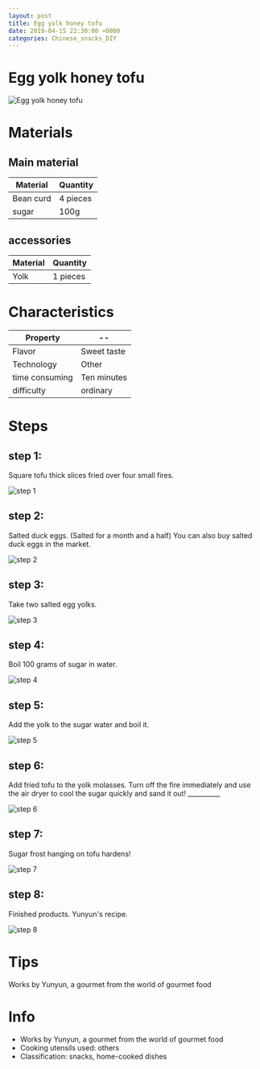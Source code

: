 ```yaml
---
layout: post
title: Egg yolk honey tofu
date: 2019-04-15 22:30:00 +0800
categories: Chinese_snacks_DIY
---
```


# Egg yolk honey tofu

![Egg yolk honey tofu]({{site.baseurl}}/img/450724/450724.jpg)

# Materials


## Main material

Material|Quantity
--|--
Bean curd|4 pieces
sugar|100g

## accessories

Material|Quantity
--|--
Yolk|1 pieces

# Characteristics

Property|--
--|--
Flavor|Sweet taste
Technology|Other
time consuming|Ten minutes
difficulty|ordinary

# Steps

## step 1:

Square tofu thick slices fried over four small fires.

![step 1]({{site.baseurl}}/img/450724/1.jpg)

## step 2:

Salted duck eggs. (Salted for a month and a half) You can also buy salted duck eggs in the market.

![step 2]({{site.baseurl}}/img/450724/2.jpg)

## step 3:

Take two salted egg yolks.

![step 3]({{site.baseurl}}/img/450724/3.jpg)

## step 4:

Boil 100 grams of sugar in water.

![step 4]({{site.baseurl}}/img/450724/4.jpg)

## step 5:

Add the yolk to the sugar water and boil it.

![step 5]({{site.baseurl}}/img/450724/5.jpg)

## step 6:

Add fried tofu to the yolk molasses. Turn off the fire immediately and use the air dryer to cool the sugar quickly and sand it out! __________

![step 6]({{site.baseurl}}/img/450724/6.jpg)

## step 7:

Sugar frost hanging on tofu hardens!

![step 7]({{site.baseurl}}/img/450724/7.jpg)

## step 8:

Finished products. Yunyun's recipe.

![step 8]({{site.baseurl}}/img/450724/8.jpg)

# Tips

Works by Yunyun, a gourmet from the world of gourmet food

# Info

- Works by Yunyun, a gourmet from the world of gourmet food
- Cooking utensils used: others
- Classification: snacks, home-cooked dishes